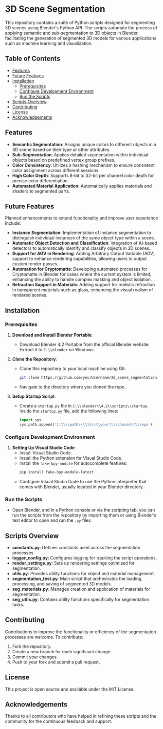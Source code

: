 # 3D Scene Segmentation

This repository contains a suite of Python scripts designed for segmenting 3D scenes using Blender's Python API. The scripts automate the process of applying semantic and sub-segmentation to 3D objects in Blender, facilitating the generation of segmented 3D models for various applications such as machine learning and visualization.

## Table of Contents
- [Features](#features)
- [Future Features](#future-features)
- [Installation](#installation)
    - [Prerequisites](#prerequisites)
    - [Configure Development Environment](#configure-development-environment)
    - [Run the Scripts](#run-the-scripts)
- [Scripts Overview](#scripts-overview)
- [Contributing](#contributing)
- [License](#license)
- [Acknowledgements](#acknowledgements)

## Features
- **Semantic Segmentation**: Assigns unique colors to different objects in a 3D scene based on their type or other attributes.
- **Sub-Segmentation**: Applies detailed segmentation within individual objects based on predefined vertex group prefixes.
- **Color Consistency**: Utilizes a hashing mechanism to ensure consistent color assignment across different sessions.
- **High Color Depth**: Supports 8-bit to 32-bit per channel color depth for precise color differentiation.
- **Automated Material Application**: Automatically applies materials and shaders to segmented parts.

## Future Features
Planned enhancements to extend functionality and improve user experience include:
- **Instance Segmentation**: Implementation of instance segmentation to distinguish individual instances of the same object type within a scene.
- **Automatic Object Detection and Classification**: Integration of AI-based detectors to automatically identify and classify objects in 3D scenes.
- **Support for AOV in Rendering**: Adding Arbitrary Output Variable (AOV) support to enhance rendering capabilities, allowing users to output custom render passes.
- **Automation for Cryptomatte**: Developing automated processes for Cryptomatte in Blender for cases where the current system is limited, enhancing the ability to handle complex masking and object isolation.
- **Refraction Support in Materials**: Adding support for realistic refraction in transparent materials such as glass, enhancing the visual realism of rendered scenes.

## Installation
### Prerequisites
1. **Download and Install Blender Portable**:
    - Download Blender 4.2 Portable from the official Blender website. Extract it to `C:\\blender` on Windows.

2. **Clone the Repository**:
    - Clone this repository to your local machine using Git:
        ```bash
        git clone https://github.com/yourUsername/3d_scene_segmentation.git
        ```
    - Navigate to the directory where you cloned the repo.

3. **Setup Startup Script**:
    - Create a `startup.py` file in `C:\\blender\\4.2\\scripts\\startup`. Inside the `startup.py` file, add the following lines:
        ```python
        import sys
        sys.path.append('C:\\\\path\\\\to\\\\your\\\\cloned\\\\repo')
        ```

### Configure Development Environment
1. **Setting Up Visual Studio Code**:
    - Install Visual Studio Code.
    - Install the Python extension for Visual Studio Code.
    - Install the `fake-bpy-module` for autocomplete features:
        ```bash
        pip install fake-bpy-module-latest
        ```
    - Configure Visual Studio Code to use the Python interpreter that comes with Blender, usually located in your Blender directory.

### Run the Scripts
- Open Blender, and in a Python console or via the scripting tab, you can run the scripts from the repository by importing them or using Blender’s text editor to open and run the `.py` files.

## Scripts Overview
- **constants.py**: Defines constants used across the segmentation processes.
- **logger_config.py**: Configures logging for tracking the script operations.
- **render_settings.py**: Sets up rendering settings optimized for segmentation.
- **utils.py**: Provides utility functions for object and material management.
- **segmentation_test.py**: Main script that orchestrates the loading, processing, and saving of segmented 3D models.
- **seg_materials.py**: Manages creation and application of materials for segmentation.
- **seg_utils.py**: Contains utility functions specifically for segmentation tasks.

## Contributing
Contributions to improve the functionality or efficiency of the segmentation processes are welcome. To contribute:
1. Fork the repository.
2. Create a new branch for each significant change.
3. Commit your changes.
4. Push to your fork and submit a pull request.

## License
This project is open source and available under the MIT License.

## Acknowledgements
Thanks to all contributors who have helped in refining these scripts and the community for the continuous feedback and support.
